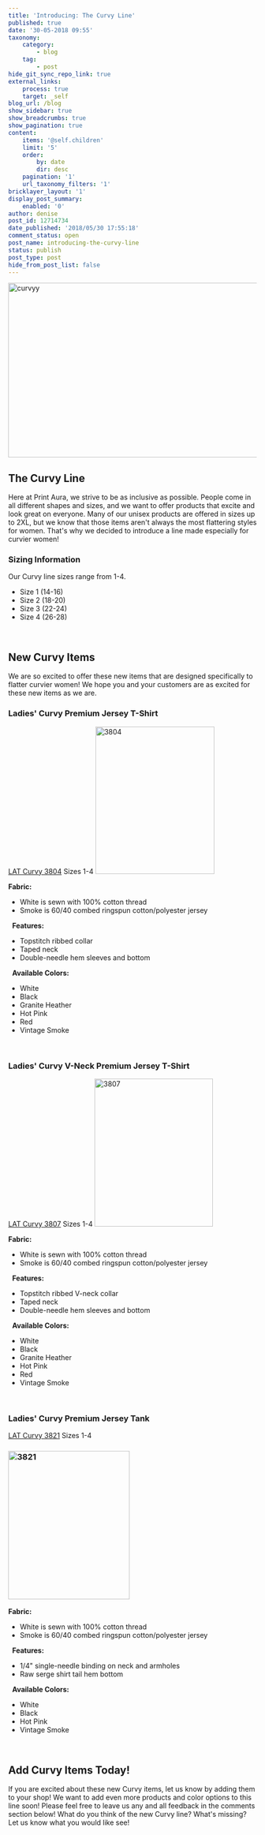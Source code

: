 ```yaml
---
title: 'Introducing: The Curvy Line'
published: true
date: '30-05-2018 09:55'
taxonomy:
    category:
        - blog
    tag:
        - post
hide_git_sync_repo_link: true
external_links:
    process: true
    target: _self
blog_url: /blog
show_sidebar: true
show_breadcrumbs: true
show_pagination: true
content:
    items: '@self.children'
    limit: '5'
    order:
        by: date
        dir: desc
    pagination: '1'
    url_taxonomy_filters: '1'
bricklayer_layout: '1'
display_post_summary:
    enabled: '0'
author: denise
post_id: 12714734
date_published: '2018/05/30 17:55:18'
comment_status: open
post_name: introducing-the-curvy-line
status: publish
post_type: post
hide_from_post_list: false
---
```


<img src="https://printaura.com/wp-content/uploads/2018/05/curvyy.jpg" alt="curvyy" width="679" height="354" class="alignnone size-full wp-image-12714758" />
<h2>The Curvy Line</h2>
Here at Print Aura, we strive to be as inclusive as possible. People come in all different shapes and sizes, and we want to offer products that excite and look great on everyone. Many of our unisex products are offered in sizes up to 2XL, but we know that those items aren't always the most flattering styles for women. That's why we decided to introduce a line made especially for curvier women!
<h3>Sizing Information</h3>
Our Curvy line sizes range from 1-4.
<ul>
 	<li>Size 1 (14-16)</li>
 	<li>Size 2 (18-20)</li>
 	<li>Size 3 (22-24)</li>
 	<li>Size 4 (26-28)</li>
</ul>
&nbsp;
<h2>New Curvy Items</h2>
We are so excited to offer these new items that are designed specifically to flatter curvier women! We hope you and your customers are as excited for these new items as we are. 
<h3>Ladies' Curvy Premium Jersey T-Shirt</h3>
<a href="https://printaura.com/product-view/?v=1&hdn=NTQx" rel="noopener" target="_blank">LAT Curvy 3804</a>
Sizes 1-4
<img class="alignnone size-full wp-image-12714742" src="https://printaura.com/wp-content/uploads/2018/05/3804.png" alt="3804" width="241" height="299" />

<strong>Fabric:</strong>
<ul class="bullet">
 	<li>White is sewn with 100% cotton thread</li>
 	<li>Smoke is 60/40 combed ringspun cotton/polyester jersey</li>
</ul>
&nbsp;
<strong>Features:</strong>
<ul class="bullet">
 	<li>Topstitch ribbed collar</li>
 	<li>Taped neck</li>
 	<li>Double-needle hem sleeves and bottom</li>
</ul>
&nbsp;
<strong>Available Colors:</strong>
<ul>
 	<li>White</li>
 	<li>Black</li>
 	<li>Granite Heather</li>
 	<li>Hot Pink</li>
 	<li>Red</li>
 	<li>Vintage Smoke</li>
</ul>
&nbsp;
<h3>Ladies' Curvy V-Neck Premium Jersey T-Shirt</h3>
<a href="https://printaura.com/product-view/?v=1&hdn=NTQy" rel="noopener" target="_blank">LAT Curvy 3807</a>
Sizes 1-4
<img class="alignnone size-large wp-image-12714743" src="https://printaura.com/wp-content/uploads/2018/05/3807.png" alt="3807" width="240" height="300" />

<strong>Fabric:</strong>
<ul class="bullet">
 	<li>White is sewn with 100% cotton thread</li>
 	<li>Smoke is 60/40 combed ringspun cotton/polyester jersey</li>
</ul>
&nbsp;
<strong>Features:</strong>
<ul class="bullet">
 	<li>Topstitch ribbed V-neck collar</li>
 	<li>Taped neck</li>
 	<li>Double-needle hem sleeves and bottom</li>
</ul>
&nbsp;
<strong>Available Colors:</strong>
<ul>
 	<li>White</li>
 	<li>Black</li>
 	<li>Granite Heather</li>
 	<li>Hot Pink</li>
 	<li>Red</li>
 	<li>Vintage Smoke</li>
</ul>
&nbsp;
<h3>Ladies' Curvy Premium Jersey Tank</h3>
<a href="https://printaura.com/product-view/?v=1&hdn=NTQz" rel="noopener" target="_blank">LAT Curvy 3821</a>
Sizes 1-4
<h3><img class="alignnone size-large wp-image-12714744" src="https://printaura.com/wp-content/uploads/2018/05/3821.png" alt="3821" width="246" height="301" /></h3>
<strong>Fabric:</strong>
<ul>
 	<li>White is sewn with 100% cotton thread</li>
 	<li>Smoke is 60/40 combed ringspun cotton/polyester jersey</li>
</ul>
&nbsp;
<strong>Features:</strong>
<ul>
 	<li>1/4" single-needle binding on neck and armholes</li>
 	<li>Raw serge shirt tail hem bottom</li>
</ul>
&nbsp;
<strong>Available Colors:</strong>
<ul>
 	<li>White</li>
 	<li>Black</li>
 	<li>Hot Pink</li>
 	<li>Vintage Smoke</li>
</ul>
&nbsp;
<h2>Add Curvy Items Today!</h2>
If you are excited about these new Curvy items, let us know by adding them to your shop! We want to add even more products and color options to this line soon! Please feel free to leave us any and all feedback in the comments section below! What do you think of the new Curvy line? What's missing? Let us know what you would like see!